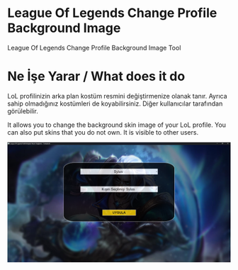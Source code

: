 # League Of Legends Change Profile Background Image
 League Of Legends Change Profile Background Image Tool

# Ne İşe Yarar / What does it do
LoL profilinizin arka plan kostüm resmini değiştirmenize olanak tanır. Ayrıca sahip olmadığınız kostümleri de koyabilirsiniz. Diğer kullanıcılar tarafından görülebilir.

It allows you to change the background skin image of your LoL profile. You can also put skins that you do not own. It is visible to other users.

![](Screenshot.png)